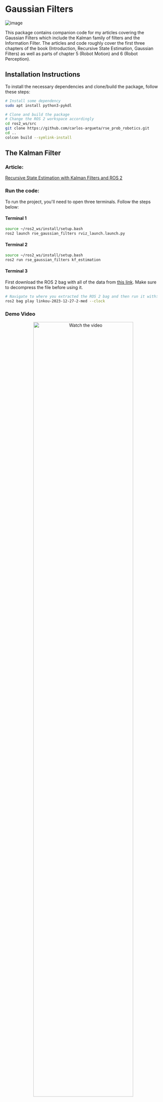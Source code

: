 # Gaussian Filters
![image](https://github.com/user-attachments/assets/7dc167fa-f68d-493b-8b64-ad75d00c681d)

This package contains companion code for my articles covering the Gaussian Filters which include the Kalman family of filters and the Information Filter. 
The articles and code roughly cover the first three chapters of the book (Introduction, Recursive State Estimation, Gaussian Filters) as well as parts of chapter 5 (Robot Motion) and 6 (Robot Perception).


## Installation Instructions

To install the necessary dependencies and clone/build the package, follow these steps:

```bash
# Install some dependency
sudo apt install python3-pykdl

# Clone and build the package
# Change the ROS 2 workspace accordingly
cd ros2_ws/src
git clone https://github.com/carlos-argueta/rse_prob_robotics.git
cd ..
colcon build --symlink-install
```

## The Kalman Filter
### Article:
[Recursive State Estimation with Kalman Filters and ROS 2](https://medium.com/@kidargueta/recursive-state-estimation-with-kalman-filters-and-ros-2-b869d3775357?source=friends_link&sk=7bfc399c3dc05e1e2143933f8c98046d
)

### Run the code:
To run the project, you'll need to open three terminals. Follow the steps below:
#### Terminal 1
```bash
source ~/ros2_ws/install/setup.bash
ros2 launch rse_gaussian_filters rviz_launch.launch.py
```

#### Terminal 2
```bash
source ~/ros2_ws/install/setup.bash
ros2 run rse_gaussian_filters kf_estimation
```

#### Terminal 3
First download the ROS 2 bag with all of the data from [this link](https://www.dropbox.com/scl/fi/tdxin6bzw01siucdv3kgv/linkou-2023-12-27-2-med.zip?rlkey=rcz93bhozjsdymcpn5dqz6rly&dl=0).
Make sure to decompress the file before using it.
```bash
# Navigate to where you extracted the ROS 2 bag and then run it with:
ros2 bag play linkou-2023-12-27-2-med --clock

```
### Demo Video
<div align="center">
  <a href="https://youtu.be/TPbO3kBygb4" target="_blank">
    <img src="https://img.youtube.com/vi/TPbO3kBygb4/0.jpg" alt="Watch the video" style="width:80%;height:auto;">
  </a>
</div>

## The Extended Kalman Filter

### Article
[Sensor Fusion with the Extended Kalman Filter in ROS 2](https://medium.com/@kidargueta/sensor-fusion-with-the-extended-kalman-filter-in-ros-2-d33dbab1829d?source=friends_link&sk=c0298555efc873e7bfecb20960f1791d
)
### Run the code:
To run the project, you'll need to open three terminals. Follow the steps below:
#### Terminal 1
```bash
source ~/ros2_ws/install/setup.bash
ros2 launch rse_gaussian_filters rviz_launch.launch.py
```

#### Terminal 2
Run one of the following commands depending on the version of the Extended Kalman Filter you want to try. There won’t be any output at first, until you play the ROS 2 bag.
```bash
source ~/ros2_ws/install/setup.bash

# Run only one of the lines below

# 3D state, basic velocity model
ros2 run rse_gaussian_filters ekf_estimation_3d_v1 

# 3D state, advanced velocity model
ros2 run rse_gaussian_filters ekf_estimation_3d_v2 

# 7D state, acceleration model, sensor fusion
ros2 run rse_gaussian_filters ekf_estimation_7d 

# 8D state, acceleration model, sensor fusion
ros2 run rse_gaussian_filters ekf_estimation_8d 
```

#### Terminal 3
First download the ROS 2 bag with all of the data from [this link](https://www.dropbox.com/scl/fi/tdxin6bzw01siucdv3kgv/linkou-2023-12-27-2-med.zip?rlkey=rcz93bhozjsdymcpn5dqz6rly&dl=0).
Make sure to decompress the file before using it.
```bash
# Navigate to where you extracted the ROS 2 bag and then run it with:
ros2 bag play linkou-2023-12-27-2-med --clock

```
### Demo Video
<div align="center">
  <a href="https://youtu.be/9p2swpHGr2w" target="_blank">
    <img src="https://img.youtube.com/vi/9p2swpHGr2w/0.jpg" alt="Watch the video" style="width:80%;height:auto;">
  </a>
</div>

## The Unscented Kalman Filter
Coming Soon!

## The Information Filter
Coming Soon!
